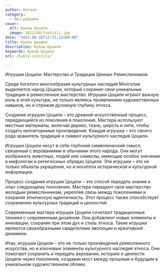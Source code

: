 ```yaml
---
author: morava
category:
  - без-рубрики
cover:
  alt: Куклы Цоцили
  image: 2023/08/tzotzili.jpg
date: "2023-08-26T12:55:22+00:00"
title: Куклы Цоцили
description: Куклы Цоцили
keywords: Куклы Цоцили
url: /kukly-czoczili/

---
```

Игрушки Цоцили: Мастерство и Традиции Ценных Ремесленников

Среди богатого многообразия культурных наследий Монголии выделяется народ Цоцили, который сохранил свои уникальные традиции и ремесленное мастерство. Игрушки Цоцили играют важную роль в этой культуре, не только являясь проявлением художественных навыков, но и отражая духовную глубину этноса.

Создание игрушек Цоцили – это древний искусственный процесс, передающийся из поколения в поколение. Мастера используют местные материалы, включая дерево, ткань, шерсть и нити, чтобы создать неповторимые произведения. Каждая игрушка – это своего рода хранитель традиций и символ культурного наследия Цоцили.

Игрушки Цоцили несут в себе глубокий символический смысл, связанный с верованиями и обычаями этого народа. Они могут изображать животных, людей или символы, имеющие особое значение в мифологии и религиозных обрядах Цоцили. Эти игрушки – это не только объекты украшения, но и носители исторической и культурной информации.

Процесс создания игрушек Цоцили – это способ передать знания и опыт следующему поколению. Мастера передают свое мастерство молодым ремесленникам, укрепляя связь между поколениями и сохраняя этническую идентичность. Этот процесс также способствует сохранению культурных традиций и ценностей.

Современные мастера игрушек Цоцили сочетают традиционные техники с современным дизайном. Они добавляют новые элементы и инновации, сохраняя при этом дух и стиль этноса. Такие игрушки являются своеобразными свидетелями эволюции и креативной динамики.

Итак, игрушки Цоцили – это не только произведения ремесленного искусства, но и ключевые элементы культурного наследия этноса. Они помогают сохранить и передать верования, историю и ценности Цоцили через поколения, создавая мост между прошлым и будущим в уникальном художественном облике.
